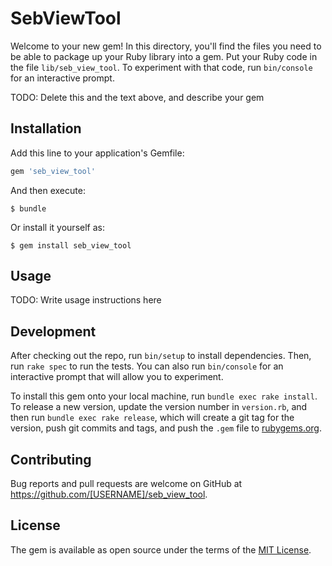 # SebViewTool

Welcome to your new gem! In this directory, you'll find the files you need to be able to package up your Ruby library into a gem. Put your Ruby code in the file `lib/seb_view_tool`. To experiment with that code, run `bin/console` for an interactive prompt.

TODO: Delete this and the text above, and describe your gem

## Installation

Add this line to your application's Gemfile:

```ruby
gem 'seb_view_tool'
```

And then execute:

    $ bundle

Or install it yourself as:

    $ gem install seb_view_tool

## Usage

TODO: Write usage instructions here

## Development

After checking out the repo, run `bin/setup` to install dependencies. Then, run `rake spec` to run the tests. You can also run `bin/console` for an interactive prompt that will allow you to experiment.

To install this gem onto your local machine, run `bundle exec rake install`. To release a new version, update the version number in `version.rb`, and then run `bundle exec rake release`, which will create a git tag for the version, push git commits and tags, and push the `.gem` file to [rubygems.org](https://rubygems.org).

## Contributing

Bug reports and pull requests are welcome on GitHub at https://github.com/[USERNAME]/seb_view_tool.


## License

The gem is available as open source under the terms of the [MIT License](http://opensource.org/licenses/MIT).

